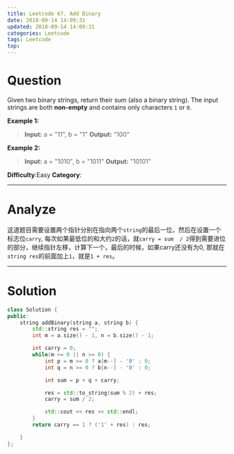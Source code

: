 ```yaml
---
title: Leetcode 67. Add Binary
date: 2018-09-14 14:09:31
updated: 2018-09-14 14:09:31
categories: Leetcode
tags: Leetcode
top:
---
```


# Question

Given two binary strings, return their sum (also a binary string).
The input strings are both  **non-empty**  and contains only characters  `1`  or `0`.

**Example 1:**
> **Input:** a = "11", b = "1"
> **Output:** "100"

**Example 2:**
> **Input:** a = "1010", b = "1011"
> **Output:** "10101"

**Difficulty**:Easy
**Category**:  
<!--more-->
******

# Analyze

这道题目需要设置两个指针分别在指向两个`string`的最后一位，然后在设置一个标志位`carry`, 每次如果最低位的和大约`2`的话，就`carry = sum  / 2`得到需要进位的部分，继续指针左移，计算下一个，最后的时候，如果carry还没有为0, 那就在`string res`的前面加上`1`，就是`1 + res`。

******

# Solution

```cpp
class Solution {
public:
    string addBinary(string a, string b) {
        std::string res = "";
        int m = a.size() - 1, n = b.size() - 1;

        int carry = 0;
        while(m >= 0 || n >= 0) {
            int p = m >= 0 ? a[m--] - '0' : 0;
            int q = n >= 0 ? b[n--] - '0' : 0;

            int sum = p + q + carry;

            res = std::to_string(sum % 2) + res;
            carry = sum / 2;

            std::cout << res << std::endl;
        }
        return carry == 1 ? ('1' + res) : res;

    }
};
```